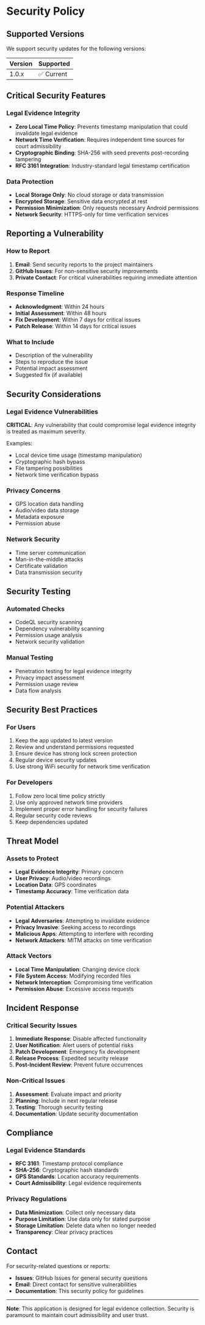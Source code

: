 # Security Policy

## Supported Versions

We support security updates for the following versions:

| Version | Supported          |
| ------- | ------------------ |
| 1.0.x   | ✅ Current         |

## Critical Security Features

### Legal Evidence Integrity
- **Zero Local Time Policy**: Prevents timestamp manipulation that could invalidate legal evidence
- **Network Time Verification**: Requires independent time sources for court admissibility
- **Cryptographic Binding**: SHA-256 with seed prevents post-recording tampering
- **RFC 3161 Integration**: Industry-standard legal timestamp certification

### Data Protection
- **Local Storage Only**: No cloud storage or data transmission
- **Encrypted Storage**: Sensitive data encrypted at rest
- **Permission Minimization**: Only requests necessary Android permissions
- **Network Security**: HTTPS-only for time verification services

## Reporting a Vulnerability

### How to Report
1. **Email**: Send security reports to the project maintainers
2. **GitHub Issues**: For non-sensitive security improvements
3. **Private Contact**: For critical vulnerabilities requiring immediate attention

### Response Timeline
- **Acknowledgment**: Within 24 hours
- **Initial Assessment**: Within 48 hours  
- **Fix Development**: Within 7 days for critical issues
- **Patch Release**: Within 14 days for critical issues

### What to Include
- Description of the vulnerability
- Steps to reproduce the issue
- Potential impact assessment
- Suggested fix (if available)

## Security Considerations

### Legal Evidence Vulnerabilities
**CRITICAL**: Any vulnerability that could compromise legal evidence integrity is treated as maximum severity.

Examples:
- Local device time usage (timestamp manipulation)
- Cryptographic hash bypass
- File tampering possibilities
- Network time verification bypass

### Privacy Concerns
- GPS location data handling
- Audio/video data storage
- Metadata exposure
- Permission abuse

### Network Security
- Time server communication
- Man-in-the-middle attacks
- Certificate validation
- Data transmission security

## Security Testing

### Automated Checks
- CodeQL security scanning
- Dependency vulnerability scanning
- Permission usage analysis
- Network security validation

### Manual Testing
- Penetration testing for legal evidence integrity
- Privacy impact assessment
- Permission usage review
- Data flow analysis

## Security Best Practices

### For Users
1. Keep the app updated to latest version
2. Review and understand permissions requested
3. Ensure device has strong lock screen protection
4. Regular device security updates
5. Use strong WiFi security for network time verification

### For Developers
1. Follow zero local time policy strictly
2. Use only approved network time providers
3. Implement proper error handling for security failures
4. Regular security code reviews
5. Keep dependencies updated

## Threat Model

### Assets to Protect
- **Legal Evidence Integrity**: Primary concern
- **User Privacy**: Audio/video recordings
- **Location Data**: GPS coordinates
- **Timestamp Accuracy**: Time verification data

### Potential Attackers
- **Legal Adversaries**: Attempting to invalidate evidence
- **Privacy Invasive**: Seeking access to recordings
- **Malicious Apps**: Attempting to interfere with recording
- **Network Attackers**: MITM attacks on time verification

### Attack Vectors
- **Local Time Manipulation**: Changing device clock
- **File System Access**: Modifying recorded files
- **Network Interception**: Compromising time verification
- **Permission Abuse**: Excessive access requests

## Incident Response

### Critical Security Issues
1. **Immediate Response**: Disable affected functionality
2. **User Notification**: Alert users of potential risks
3. **Patch Development**: Emergency fix development
4. **Release Process**: Expedited security release
5. **Post-Incident Review**: Prevent future occurrences

### Non-Critical Issues
1. **Assessment**: Evaluate impact and priority
2. **Planning**: Include in next regular release
3. **Testing**: Thorough security testing
4. **Documentation**: Update security documentation

## Compliance

### Legal Evidence Standards
- **RFC 3161**: Timestamp protocol compliance
- **SHA-256**: Cryptographic hash standards
- **GPS Standards**: Location accuracy requirements
- **Court Admissibility**: Legal evidence requirements

### Privacy Regulations
- **Data Minimization**: Collect only necessary data
- **Purpose Limitation**: Use data only for stated purpose
- **Storage Limitation**: Delete data when no longer needed
- **Transparency**: Clear privacy practices

## Contact

For security-related questions or reports:
- **Issues**: GitHub Issues for general security questions
- **Email**: Direct contact for sensitive vulnerabilities
- **Documentation**: This security policy for guidelines

---

**Note**: This application is designed for legal evidence collection. Security is paramount to maintain court admissibility and user trust.